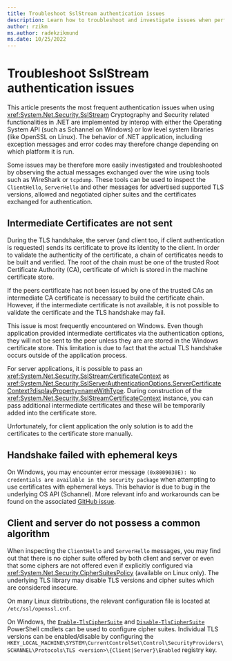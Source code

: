 ```yaml
---
title: Troubleshoot SslStream authentication issues
description: Learn how to troubleshoot and investigate issues when performing authentication with SslStream in .NET
author: rzikm
ms.author: radekzikmund
ms.date: 10/25/2022
---
```


# Troubleshoot SslStream authentication issues

This article presents the most frequent authentication issues when using <xref:System.Net.Security.SslStream> Cryptography and Security related functionalities in .NET are implemented by interop with either the Operating System API (such as Schannel on Windows) or low level system libraries (like OpenSSL on Linux). The behavior of .NET application, including exception messages and error codes may therefore change depending on which platform it is run.

Some issues may be therefore more easily investigated and troubleshooted by observing the actual  messages exchanged over the wire using tools such as WireShark or `tcpdump`. These tools can be used to inspect the `ClientHello`, `ServerHello` and other messages for advertised supported TLS versions, allowed and negotiated cipher suites and the certificates exchanged for authentication.

## Intermediate Certificates are not sent

During the TLS handshake, the server (and client too, if client authentication is requested) sends its certificate to prove its identity to the client. In order to validate the authenticity of the certificate, a chain of certificates needs to be built and verified. The root of the chain must be one of the trusted Root Certificate Authority (CA), certificate of which is stored in the machine certificate store.

If the peers certificate has not been issued by one of the trusted CAs an intermediate CA certificate is necessary to build the certificate chain. However, if the intermediate certificate is not available, it is not possible to validate the certificate and the TLS handshake may fail.

This issue is most frequently encountered on Windows. Even though application provided intermediate certificates via the authentication options, they will not be sent to the peer unless they are are stored in the Windows certificate store. This limitation is due to fact that the actual TLS handshake occurs outside of the application process.

For server applications, it is possible to pass an <xref:System.Net.Security.SslStreamCertificateContext> as <xref:System.Net.Security.SslServerAuthenticationOptions.ServerCertificateContext?displayProperty=nameWithType>. During construction of the <xref:System.Net.Security.SslStreamCertificateContext> instance, you can pass additional intermediate certificates and these will be temporarily added into the certificate store.

Unfortunately, for client application the only solution is to add the certificates to the certificate store manually.

## Handshake failed with ephemeral keys

On Windows, you may encounter error message `(0x8009030E): No credentials are available in the security package` when attempting to use certificates with ephemeral keys. This behavior is due to bug in the underlying OS API (Schannel). More relevant info and workarounds can be found on the associated [GitHub issue](https://github.com/dotnet/runtime/issues/23749).

## Client and server do not possess a common algorithm

When inspecting the `ClientHello` and `ServerHello` messages, you may find out that there is no cipher suite offered by both client and server or even that some ciphers are not offered even if explicitly configured via <xref:System.Net.Security.CipherSuitesPolicy> (available on Linux only). The underlying TLS library may disable TLS versions and cipher suites which are considered insecure.

On many Linux distributions, the relevant configuration file is located at `/etc/ssl/openssl.cnf`.

On Windows, the [`Enable-TlsCipherSuite`](/powershell/module/tls/enable-tlsciphersuite) and [`Disable-TlsCipherSuite`](/powershell/module/tls/disable-tlsciphersuite) PowerShell cmdlets can be used to configure cipher suites. Individual TLS versions can be enabled/disable by configuring the `HKEY_LOCAL_MACHINE\SYSTEM\CurrentControlSet\Control\SecurityProviders\SCHANNEL\Protocols\TLS <version>\{Client|Server}\Enabled` registry key.
